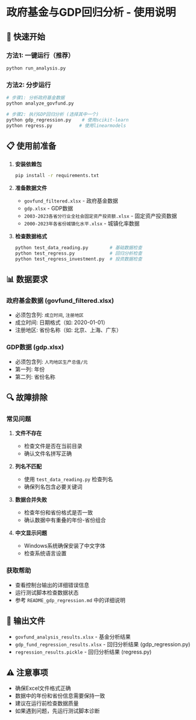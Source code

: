 # 政府基金与GDP回归分析 - 使用说明

## 🚀 快速开始

### 方法1: 一键运行（推荐）
```bash
python run_analysis.py
```

### 方法2: 分步运行
```bash
# 步骤1: 分析政府基金数据
python analyze_govfund.py

# 步骤2: 执行GDP回归分析 (选择其中一个)
python gdp_regression.py    # 使用scikit-learn
python regress.py          # 使用linearmodels
```

## 📋 使用前准备

1. **安装依赖包**
   ```bash
   pip install -r requirements.txt
   ```

2. **准备数据文件**
   - `govfund_filtered.xlsx` - 政府基金数据
   - `gdp.xlsx` - GDP数据
   - `2003-2023各省分行业全社会固定资产投资额.xlsx` - 固定资产投资数据
   - `2000-2023年各省份城镇化水平.xlsx` - 城镇化率数据

3. **检查数据格式**
   ```bash
   python test_data_reading.py        # 基础数据检查
   python test_regress.py             # 回归分析检查
   python test_regress_investment.py  # 投资数据检查
   ```

## 📊 数据要求

### 政府基金数据 (govfund_filtered.xlsx)
- 必须包含列: `成立时间`, `注册地区`
- 成立时间: 日期格式（如: 2020-01-01）
- 注册地区: 省份名称（如: 北京、上海、广东）

### GDP数据 (gdp.xlsx)
- 必须包含列: `人均地区生产总值/元`
- 第一列: 年份
- 第二列: 省份名称

## 🔍 故障排除

### 常见问题

1. **文件不存在**
   - 检查文件是否在当前目录
   - 确认文件名拼写正确

2. **列名不匹配**
   - 使用 `test_data_reading.py` 检查列名
   - 确保列名包含必要关键词

3. **数据合并失败**
   - 检查年份和省份格式是否一致
   - 确认数据中有重叠的年份-省份组合

4. **中文显示问题**
   - Windows系统确保安装了中文字体
   - 检查系统语言设置

### 获取帮助

- 查看控制台输出的详细错误信息
- 运行测试脚本检查数据状态
- 参考 `README_gdp_regression.md` 中的详细说明

## 📁 输出文件

- `govfund_analysis_results.xlsx` - 基金分析结果
- `gdp_fund_regression_results.xlsx` - 回归分析结果 (gdp_regression.py)
- `regression_results.pickle` - 回归分析结果 (regress.py)

## ⚠️ 注意事项

- 确保Excel文件格式正确
- 数据中的年份和省份信息需要保持一致
- 建议在运行前检查数据质量
- 如果遇到问题，先运行测试脚本诊断
